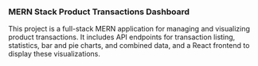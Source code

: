 ### MERN Stack Product Transactions Dashboard


This project is a full-stack MERN application for managing and visualizing product transactions. It includes API endpoints for transaction listing, statistics, bar and pie charts, and combined data, and a React frontend to display these visualizations.
